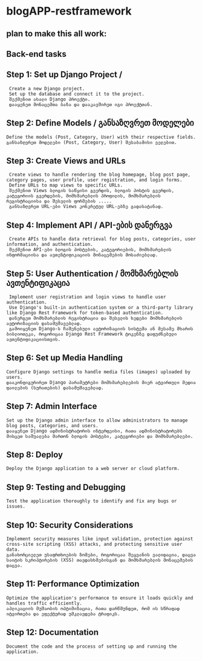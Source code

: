 # blogAPP-restframework

## plan to make this all work:

## Back-end tasks

## Step 1: Set up Django Project / 
     Create a new Django project.
     Set up the database and connect it to the project.
     შექმენით ახალი Django პროექტი.
     დააყენეთ მონაცემთა ბაზა და დააკავშირეთ იგი პროექტთან.

## Step 2: Define Models / განსაზღვრეთ მოდელები
    Define the models (Post, Category, User) with their respective fields.
    განსაზღვრეთ მოდელები (Post, Category, User) შესაბამისი ველებით.

## Step 3: Create Views and URLs
     Create views to handle rendering the blog homepage, blog post page, category pages, user profile, user registration, and login forms.
     Define URLs to map views to specific URLs.
     შექმენით Views ბლოგის საწყისი გვერდის, ბლოგის პოსტის გვერდის, კატეგორიის გვერდების, მომხმარებლის პროფილის, მომხმარებლის რეგისტრაციისა და შესვლის ფორმების .....
     განსაზღვრეთ URL-ები Views კონკრეტულ URL-ებზე გადასატანად.

## Step 4: Implement API /  API-ების დანერგვა
     Create APIs to handle data retrieval for blog posts, categories, user information, and authentication.
     შექმენით API-ები ბლოგის პოსტების, კატეგორიების, მომხმარებლის ინფორმაციისა და ავთენტიფიკაციის მონაცემების მოსაძიებლად.

## Step 5: User Authentication / მომხმარებლის ავთენტიფიკაცია
     Implement user registration and login views to handle user authentication.
     Use Django's built-in authentication system or a third-party library like Django Rest Framework for token-based authentication.
     დანერგეთ მომხმარებლის რეგისტრაცია და შესვლის ხედები მომხმარებლის ავტორიზაციის დასამუშავებლად.
     გამოიყენეთ Django-ს ჩაშენებული ავტორიზაციის სისტემა ან მესამე მხარის ბიბლიოთეკა, როგორიცაა Django Rest Framework ტოკენზე დაფუძნებული ავთენტიფიკაციისთვის.

## Step 6: Set up Media Handling
    Configure Django settings to handle media files (images) uploaded by users.
    დააკონფიგურირეთ Django პარამეტრები მომხმარებლების მიერ ატვირთული მედია ფაილების (სურათების) დასამუშავებლად.

## Step 7: Admin Interface
    Set up the Django admin interface to allow administrators to manage blog posts, categories, and users.
    დააყენეთ Django ადმინისტრატორის ინტერფეისი, რათა ადმინისტრატორებს მისცეთ საშუალება მართონ ბლოგის პოსტები, კატეგორიები და მომხმარებლები.

## Step 8: Deploy
    Deploy the Django application to a web server or cloud platform.

## Step 9: Testing and Debugging
    Test the application thoroughly to identify and fix any bugs or issues.

## Step 10: Security Considerations
    Implement security measures like input validation, protection against cross-site scripting (XSS) attacks, and protecting sensitive user data.
    განახორციელეთ უსაფრთხოების ზომები, როგორიცაა შეყვანის ვალიდაცია, დაცვა საიტის სკრიპტირების (XSS) თავდასხმებისგან და მომხმარებლის მონაცემების დაცვა.

## Step 11: Performance Optimization
    Optimize the application's performance to ensure it loads quickly and handles traffic efficiently.
    აპლიკაციის მუშაობის ოპტიმიზაცია, რათა დარწმუნდეთ, რომ ის სწრაფად იტვირთება და ეფექტურად უმკლავდება ტრაფიკს.

## Step 12: Documentation
    Document the code and the process of setting up and running the application.





